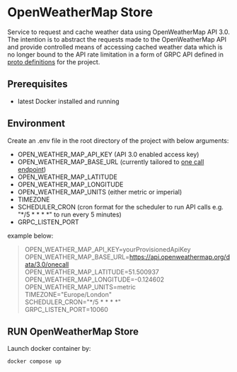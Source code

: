 # OpenWeatherMap Store
Service to request and cache weather data using OpenWeatherMap API 3.0. The intention is to abstract the requests made
to the OpenWeatherMap API and provide controlled means of accessing cached weather data which is no longer bound to the
API rate limitation in a form of GRPC API defined in
[proto definitions](https://github.com/giedrius-slegeris/proto-definitions/blob/main/protos/openweathermap-store.proto)
for the project.

## Prerequisites
- latest Docker installed and running

## Environment

Create an .env file in the root directory of the project with below arguments:

- OPEN_WEATHER_MAP_API_KEY (API 3.0 enabled access key)
- OPEN_WEATHER_MAP_BASE_URL (currently tailored to [one call endpoint](https://api.openweathermap.org/data/3.0/onecall))
- OPEN_WEATHER_MAP_LATITUDE
- OPEN_WEATHER_MAP_LONGITUDE
- OPEN_WEATHER_MAP_UNITS (either metric or imperial)
- TIMEZONE
- SCHEDULER_CRON (cron format for the scheduler to run API calls e.g. "*/5 * * * *" to run every 5 minutes)
- GRPC_LISTEN_PORT

example below:

> OPEN_WEATHER_MAP_API_KEY=yourProvisionedApiKey\
> OPEN_WEATHER_MAP_BASE_URL=https://api.openweathermap.org/data/3.0/onecall \
> OPEN_WEATHER_MAP_LATITUDE=51.500937\
> OPEN_WEATHER_MAP_LONGITUDE=-0.124602\
> OPEN_WEATHER_MAP_UNITS=metric\
> TIMEZONE="Europe/London"\
> SCHEDULER_CRON="*/5 * * * *"\
> GRPC_LISTEN_PORT=10060

## RUN OpenWeatherMap Store

Launch docker container by:

``docker compose up``